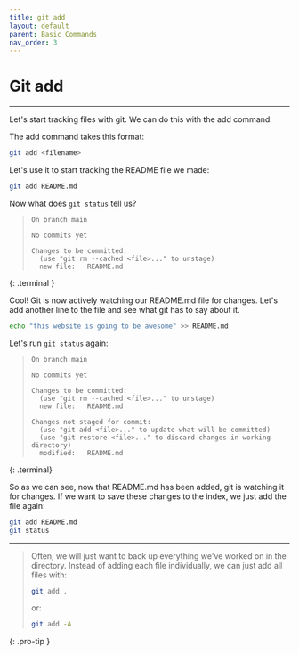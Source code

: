 ```yaml
---
title: git add
layout: default
parent: Basic Commands
nav_order: 3
---
```


# Git add

---


Let's start tracking files with git. We can do this with the add command:

The add command takes this format:
```bash
git add <filename>
```
Let's use it to start tracking the README file we made:

```bash
git add README.md
```

Now what does `git status` tell us?

> ```
> On branch main
> 
> No commits yet
> 
> Changes to be committed:
>   (use "git rm --cached <file>..." to unstage)
> 	new file:   README.md
> ```
{: .terminal }

Cool! Git is now actively watching our README.md file for changes. Let's add another line to the file and see what git has to say about it.
```bash
echo "this website is going to be awesome" >> README.md
```
Let's run `git status` again:

> ```
> On branch main
> 
> No commits yet
> 
> Changes to be committed:
>   (use "git rm --cached <file>..." to unstage)
> 	new file:   README.md
> 
> Changes not staged for commit:
>   (use "git add <file>..." to update what will be committed)
>   (use "git restore <file>..." to discard changes in working directory)
> 	modified:   README.md
> ```
{: .terminal}

So as we can see, now that README.md has been added, git is watching it for changes. If we want to save these changes to the index, we just add the file again:
```bash
git add README.md 
git status
```
---
> Often, we will just want to back up everything we've worked on in the directory. Instead of adding each file individually, we can just add all files with:
> ```bash
> git add .
> ```
> or:
> ```bash
> git add -A
> ```
{: .pro-tip }
